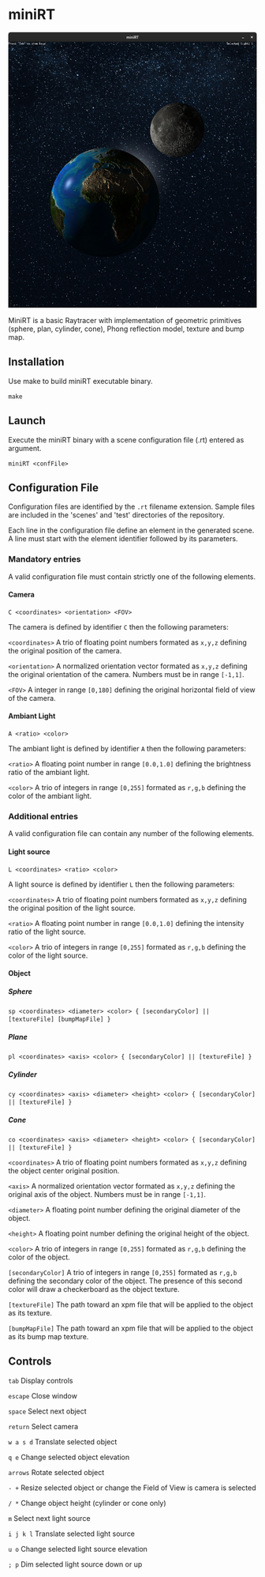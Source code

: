 # miniRT

![title](/assets/readme_pictures/title.png)

MiniRT is a basic Raytracer with implementation of geometric primitives (sphere, plan, cylinder, cone), Phong reflection model, texture and bump map.


## Installation

Use make to build miniRT executable binary.

```
make
```


## Launch

Execute the miniRT binary with a scene configuration file (.rt) entered as argument.

```
miniRT <confFile>
```

## Configuration File

Configuration files are identified by the `.rt` filename extension. Sample files are included in the 'scenes' and 'test' directories of the repository.

Each line in the configuration file define an element in the generated scene. A line must start with the element identifier followed by its parameters.

### Mandatory entries

A valid configuration file must contain strictly one of the following elements.

#### Camera

```
C <coordinates> <orientation> <FOV>
```
The camera is defined by identifier `C` then the following parameters:

`<coordinates>` A trio of floating point numbers formated as `x,y,z` defining the original position of the camera.

`<orientation>` A normalized orientation vector formated as `x,y,z` defining the original orientation of the camera. Numbers must be in range `[-1,1]`.

`<FOV>` A integer in range `[0,180]` defining the original horizontal field of view of the camera.

#### Ambiant Light

```
A <ratio> <color>
```
The ambiant light is defined by identifier `A` then the following parameters:

`<ratio>` A floating point number in range `[0.0,1.0]` defining the brightness ratio of the ambiant light.

`<color>` A trio of integers in range `[0,255]` formated as `r,g,b` defining the color of the ambiant light.

### Additional entries

A valid configuration file can contain any number of the following elements.

#### Light source

```
L <coordinates> <ratio> <color>
```
A light source is defined by identifier `L` then the following parameters:

`<coordinates>` A trio of floating point numbers formated as `x,y,z` defining the original position of the light source.

`<ratio>` A floating point number in range `[0.0,1.0]` defining the intensity ratio of the light source.

`<color>` A trio of integers in range `[0,255]` formated as `r,g,b` defining the color of the light source.

#### Object

##### Sphere

```
sp <coordinates> <diameter> <color> { [secondaryColor] || [textureFile] [bumpMapFile] }
```

##### Plane

```
pl <coordinates> <axis> <color> { [secondaryColor] || [textureFile] }
```

##### Cylinder

```
cy <coordinates> <axis> <diameter> <height> <color> { [secondaryColor] || [textureFile] }
```

##### Cone

```
co <coordinates> <axis> <diameter> <height> <color> { [secondaryColor] || [textureFile] }
```

`<coordinates>` A trio of floating point numbers formated as `x,y,z` defining the object center original position.

`<axis>` A normalized orientation vector formated as `x,y,z` defining the original axis of the object. Numbers must be in range `[-1,1]`.

`<diameter>` A floating point number defining the original diameter of the object.

`<height>` A floating point number defining the original height of the object.

`<color>` A trio of integers in range `[0,255]` formated as `r,g,b` defining the color of the object.

`[secondaryColor]` A trio of integers in range `[0,255]` formated as `r,g,b` defining the secondary color of the object. The presence of this second color will draw a checkerboard as the object texture.

`[textureFile]` The path toward an xpm file that will be applied to the object as its texture.

`[bumpMapFile]` The path toward an xpm file that will be applied to the object as its bump map texture.


## Controls

`tab` Display controls

`escape` Close window

`space` Select next object

`return` Select camera

`w a s d` Translate selected object

`q e` Change selected object elevation

`arrows` Rotate selected object

`- +` Resize selected object or change the Field of View is camera is selected

`/ *` Change object height (cylinder or cone only)

`m` Select next light source

`i j k l` Translate selected light source

`u o` Change selected light source elevation

`; p` Dim selected light source down or up
